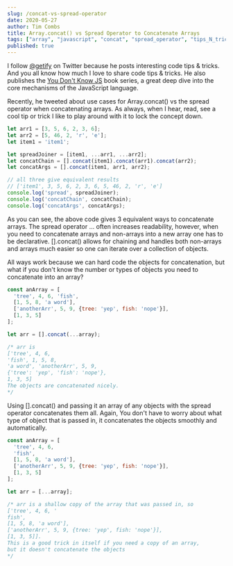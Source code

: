 ```yaml
---
slug: /concat-vs-spread-operator
date: 2020-05-27
author: Tim Combs
title: Array.concat() vs Spread Operator to Concatenate Arrays
tags: ["array", "javascript", "concat", "spread_operator", "tips_N_tricks"]
published: true
---
```


I follow [@getify](https://twitter.com/getify/ "getify's Twitter account") on Twitter because he posts interesting code tips & tricks. And you all know how much I love to share code tips & tricks. He also publishes the [You Don't Know JS](https://github.com/getify/You-Dont-Know-JS/ "Link to You Don't Know JS books on Github") book series, a great deep dive into the core mechanisms of the JavaScript language.

Recently, he tweeted about use cases for Array.concat() vs the spread operator when concatenating arrays. As always, when I hear, read, see a cool tip or trick I like to play around with it to lock the concept down.

```javascript
let arr1 = [3, 5, 6, 2, 3, 6];
let arr2 = [5, 46, 2, 'r', 'e'];
let item1 = 'item1';

let spreadJoiner = [item1, ...arr1, ...arr2];
let concatChain = [].concat(item1).concat(arr1).concat(arr2);
let concatArgs = [].concat(item1, arr1, arr2);

// all three give equivalent results
// ['item1', 3, 5, 6, 2, 3, 6, 5, 46, 2, 'r', 'e']
console.log('spread', spreadJoiner);
console.log('concatChain', concatChain);
console.log('concatArgs', concatArgs);
```

As you can see, the above code gives 3 equivalent ways to concatenate arrays. The spread operator ... often increases readability, however, when you need to concatenate arrays and non-arrays into a new array one has to be declarative. [].concat() allows for chaining and handles both non-arrays and arrays much easier so one can iterate over a collection of objects.

All ways work because we can hard code the objects for concatenation, but what if you don't know the number or types of objects you need to concatenate into an array?

```javascript
const anArray = [
  'tree', 4, 6, 'fish', 
  [1, 5, 8, 'a word'], 
  ['anotherArr', 5, 9, {tree: 'yep', fish: 'nope'}], 
  [1, 3, 5]
];

let arr = [].concat(...array);

/* arr is 
['tree', 4, 6, 
'fish', 1, 5, 8, 
'a word', 'anotherArr', 5, 9, 
{'tree': 'yep', 'fish': 'nope'}, 
1, 3, 5]
The objects are concatenated nicely.
*/
```

Using [].concat() and passing it an array of any objects with the spread operator concatenates them all. Again, You don't have to worry about what type of object that is passed in, it concatenates the objects smoothly and automatically.

```javascript
const anArray = [
  'tree', 4, 6,
  'fish', 
  [1, 5, 8, 'a word'], 
  ['anotherArr', 5, 9, {tree: 'yep', fish: 'nope'}], 
  [1, 3, 5]
];

let arr = [...array];

/* arr is a shallow copy of the array that was passed in, so 
['tree', 4, 6, '
fish', 
[1, 5, 8, 'a word'], 
['anotherArr', 5, 9, {tree: 'yep', fish: 'nope'}], 
[1, 3, 5]]. 
This is a good trick in itself if you need a copy of an array,
but it doesn't concatenate the objects
*/
```